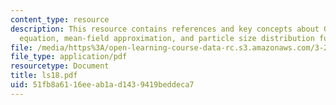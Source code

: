```yaml
---
content_type: resource
description: This resource contains references and key concepts about Gibbs?Thomson
  equation, mean-field approximation, and particle size distribution function.
file: /media/https%3A/open-learning-course-data-rc.s3.amazonaws.com/3-21-kinetic-processes-in-materials-spring-2006/51fb8a6116eeab1ad1439419beddeca7_ls18.pdf
file_type: application/pdf
resourcetype: Document
title: ls18.pdf
uid: 51fb8a61-16ee-ab1a-d143-9419beddeca7
---
```


